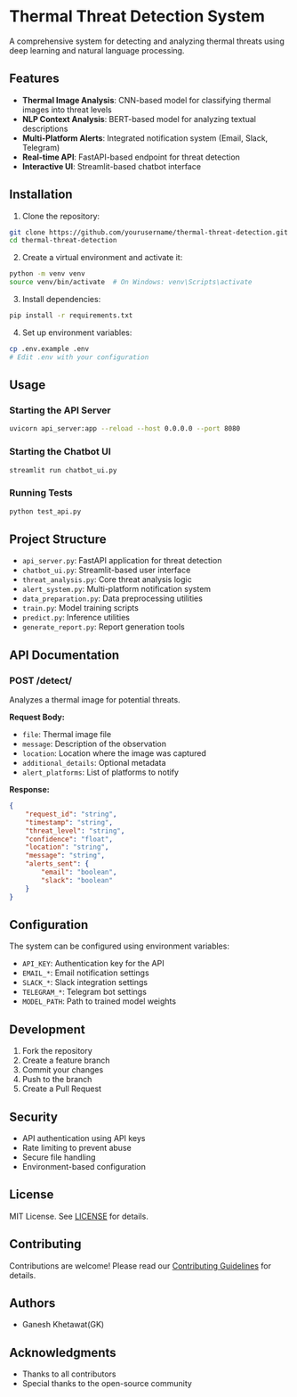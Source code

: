 # Thermal Threat Detection System

A comprehensive system for detecting and analyzing thermal threats using deep learning and natural language processing.

## Features

- **Thermal Image Analysis**: CNN-based model for classifying thermal images into threat levels
- **NLP Context Analysis**: BERT-based model for analyzing textual descriptions
- **Multi-Platform Alerts**: Integrated notification system (Email, Slack, Telegram)
- **Real-time API**: FastAPI-based endpoint for threat detection
- **Interactive UI**: Streamlit-based chatbot interface

## Installation

1. Clone the repository:
```bash
git clone https://github.com/yourusername/thermal-threat-detection.git
cd thermal-threat-detection
```

2. Create a virtual environment and activate it:
```bash
python -m venv venv
source venv/bin/activate  # On Windows: venv\Scripts\activate
```

3. Install dependencies:
```bash
pip install -r requirements.txt
```

4. Set up environment variables:
```bash
cp .env.example .env
# Edit .env with your configuration
```

## Usage

### Starting the API Server

```bash
uvicorn api_server:app --reload --host 0.0.0.0 --port 8080
```

### Starting the Chatbot UI

```bash
streamlit run chatbot_ui.py
```

### Running Tests

```bash
python test_api.py
```

## Project Structure

- `api_server.py`: FastAPI application for threat detection
- `chatbot_ui.py`: Streamlit-based user interface
- `threat_analysis.py`: Core threat analysis logic
- `alert_system.py`: Multi-platform notification system
- `data_preparation.py`: Data preprocessing utilities
- `train.py`: Model training scripts
- `predict.py`: Inference utilities
- `generate_report.py`: Report generation tools

## API Documentation

### POST /detect/

Analyzes a thermal image for potential threats.

**Request Body:**
- `file`: Thermal image file
- `message`: Description of the observation
- `location`: Location where the image was captured
- `additional_details`: Optional metadata
- `alert_platforms`: List of platforms to notify

**Response:**
```json
{
    "request_id": "string",
    "timestamp": "string",
    "threat_level": "string",
    "confidence": "float",
    "location": "string",
    "message": "string",
    "alerts_sent": {
        "email": "boolean",
        "slack": "boolean"
    }
}
```

## Configuration

The system can be configured using environment variables:

- `API_KEY`: Authentication key for the API
- `EMAIL_*`: Email notification settings
- `SLACK_*`: Slack integration settings
- `TELEGRAM_*`: Telegram bot settings
- `MODEL_PATH`: Path to trained model weights

## Development

1. Fork the repository
2. Create a feature branch
3. Commit your changes
4. Push to the branch
5. Create a Pull Request

## Security

- API authentication using API keys
- Rate limiting to prevent abuse
- Secure file handling
- Environment-based configuration

## License

MIT License. See [LICENSE](LICENSE) for details.

## Contributing

Contributions are welcome! Please read our [Contributing Guidelines](CONTRIBUTING.md) for details.

## Authors

- Ganesh Khetawat(GK)

## Acknowledgments

- Thanks to all contributors
- Special thanks to the open-source community
